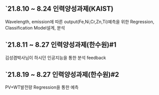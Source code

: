 ## `21.8.10 ~ 8.24 인력양성과제(KAIST) 
Wavelength, emission에 따른 output(Fe,Ni,Cr,Zn,Ti)예측을 위한 Regression, Classification Model설계, 분석 

## `21.8.11 ~ 8.27 인력양성과제(한수원)#1
김성겸박사님이 하시던 인공지능을 통한 분석 feedback

## `21.8.19 ~ 8.27 인력양성과제(한수원)#2
PV+WT발전량 Regression을 통한 예측 
